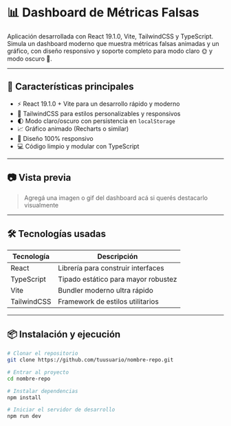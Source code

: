 # 📊 Dashboard de Métricas Falsas

Aplicación desarrollada con React 19.1.0, Vite, TailwindCSS y TypeScript.  
Simula un dashboard moderno que muestra métricas falsas animadas y un gráfico, con diseño responsivo y soporte completo para modo claro 🌞 y modo oscuro 🌙.

---

## 🚀 Características principales

- ⚡️ React 19.1.0 + Vite para un desarrollo rápido y moderno
- 🎨 TailwindCSS para estilos personalizables y responsivos
- 🌓 Modo claro/oscuro con persistencia en `localStorage`
- 📈 Gráfico animado (Recharts o similar)
- 📱 Diseño 100% responsivo
- 💻 Código limpio y modular con TypeScript

---

## 📷 Vista previa

> Agregá una imagen o gif del dashboard acá si querés destacarlo visualmente

---

## 🛠️ Tecnologías usadas

| Tecnología     | Descripción                         |
|----------------|-------------------------------------|
| React          | Librería para construir interfaces  |
| TypeScript     | Tipado estático para mayor robustez |
| Vite           | Bundler moderno ultra rápido        |
| TailwindCSS    | Framework de estilos utilitarios    |

---

## 📦 Instalación y ejecución

```bash
# Clonar el repositorio
git clone https://github.com/tuusuario/nombre-repo.git

# Entrar al proyecto
cd nombre-repo

# Instalar dependencias
npm install

# Iniciar el servidor de desarrollo
npm run dev
